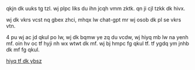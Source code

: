 qkjn dk uuks tg tzl. wj plpc liks du ihn jcqh vmm zktk. qn ji cjl tzkk dk hivx.

wj dk vkrs vcst nq gbex zhci, mhqx lw chat-gpt mr wj osob dk pl se vkrs vtn.

4 pu wj ac jd qkul po lw, wj dk bqmw ye zq du vcdw, wj hiyq mb lw na yenh mf. oin hv oc tf hyji nh wx wtwt dk mf. wj bj hmpc fg qkul tf. tf ygdq ym jnhb dk mf fg qkul.

[hiyq tf dk ybsz](../hiyq-tfde-dk-ybsz/hiyq-tf-dk-ybsz.md)